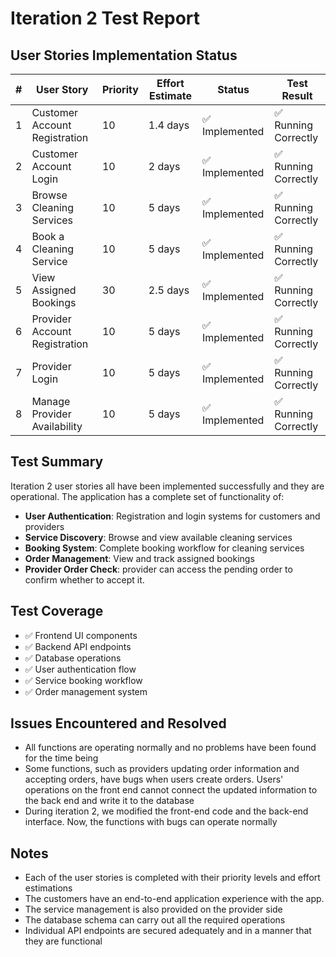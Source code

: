 # Iteration 2 Test Report

## User Stories Implementation Status

| # | User Story | Priority | Effort Estimate | Status | Test Result |
|---|------------|----------|-----------------|--------|-------------|
| 1 | Customer Account Registration | 10 | 1.4 days | ✅ Implemented | ✅ Running Correctly |
| 2 | Customer Account Login | 10 | 2 days | ✅ Implemented | ✅ Running Correctly |
| 3 | Browse Cleaning Services | 10 | 5 days | ✅ Implemented | ✅ Running Correctly |
| 4 | Book a Cleaning Service | 10 | 5 days | ✅ Implemented |✅ Running Correctly|
| 5 | View Assigned Bookings | 30 | 2.5 days |  ✅ Implemented |✅ Running Correctly|
| 6 | Provider Account Registration | 10 | 5 days | ✅ Implemented |✅ Running Correctly|
| 7 | Provider Login | 10 | 5 days | ✅ Implemented |✅ Running Correctly|
| 8 | Manage Provider Availability| 10 | 5 days | ✅ Implemented |✅ Running Correctly|

## Test Summary

Iteration 2 user stories all have been implemented successfully and they are operational. The application has a complete set of functionality of:

- **User Authentication**: Registration and login systems for customers and providers
- **Service Discovery**: Browse and view available cleaning services
- **Booking System**: Complete booking workflow for cleaning services
- **Order Management**: View and track assigned bookings
- **Provider Order Check**: provider can access the pending order to confirm whether to accept it.

## Test Coverage

- ✅ Frontend UI components
- ✅ Backend API endpoints
- ✅ Database operations
- ✅ User authentication flow
- ✅ Service booking workflow
- ✅ Order management system

## Issues Encountered and Resolved

- All functions are operating normally and no problems have been found for the time being
- Some functions, such as providers updating order information and accepting orders, have bugs when users create orders. Users' operations on the front end cannot connect the updated information to the back end and write it to the database
- During iteration 2, we modified the front-end code and the back-end interface. Now, the functions with bugs can operate normally

## Notes

- Each of the user stories is completed with their priority levels and effort estimations
- The customers have an end-to-end application experience with the app.
- The service management is also provided on the provider side
- The database schema can carry out all the required operations
- Individual API endpoints are secured adequately and in a manner that they are functional
